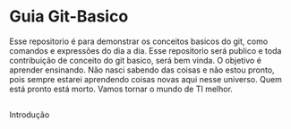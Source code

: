 # Guia Git-Basico
Esse repositorio é para demonstrar os conceitos basicos do git, como comandos e expressões do dia a dia.
Esse repositorio será publico e toda contribuição de conceito do git basico, será bem vinda.
O objetivo é aprender ensinando. Não nasci sabendo das coisas e não estou pronto, pois sempre estarei aprendendo coisas novas aqui nesse universo. Quem está pronto está morto. Vamos tornar o mundo de TI melhor.
##
Introdução

